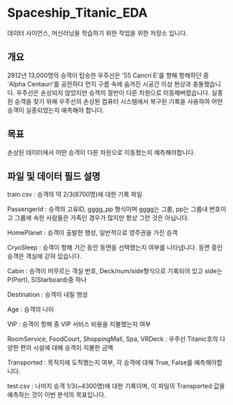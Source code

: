 # Spaceship_Titanic_EDA
데이터 사이언스, 머신러닝을 학습하기 위한 작업을 위한 저장소 입니다.

## 개요
2912년 13,000명의 승객이 탑승한 우주선은 '55 Cancri E'를 향해 항해하던 중 'Alpha Centauri'를 공전하다 먼지 구름 속에 숨겨진 시공간 이상 현상과 충돌했습니다. 우주선은 손상되지 않았지만 승객의 절반이 다른 차원으로 이동해버렸습니다. 실종된 승객을 찾기 위해 우주선의 손상된 컴퓨터 시스템에서 복구된 기록을 사용하여 어떤 승객이 실종되었는지 예측해야 합니다.

## 목표
손상된 데이터에서 어떤 승객이 다른 차원으로 이동했는지 예측해야합니다.

## 파일 및 데이터 필드 설명
train.csv : 승객의 약 2/3(8700명)에 대한 기록 파일

PassengerId : 승객의 고유ID, gggg_pp 형식이며 gggg는 그룹, pp는 그룹내 번호이고 그룹에 속한 사람들은 가족인 경우가 많지만 항상 그런 것은 아닙니다.

HomePlanet : 승객이 출발한 행성, 일반적으로 영주권을 가진 승객

CryoSleep : 승객이 항해 기간 동안 동면을 선택했는지 여부를 나타냅니다. 동면 중인 승객은 객실에 갇혀 있습니다.

Cabin : 승객이 머무르는 객실 번호, Deck/num/side형식으로 기록되어 있고 side는 P(Port), S(Starboard)중 하나

Destination : 승객이 내릴 행성

Age : 승객의 나이

VIP : 승객이 항해 중 VIP 서비스 비용을 지불했는지 여부

RoomService, FoodCourt, ShoppingMall, Spa, VRDeck : 우주선 Titanic호의 다양한 편의 시설에 대해 승객이 지불한 금액

Transported : 목적지에 도착했는지 여부, 각 승객에 대해 True, False를 예측해야합니다.

test.csv : 나머지 승객 1/3(~4300명)에 대한 기록이며, 이 파일의 Transported 값을 예측하는 것이 이번 분석의 목표입니다.

